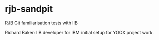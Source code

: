# rjb-sandpit
RJB Git familiarisation tests with IIB 

Richard Baker: IIB developer for IBM
initial setup for YOOX project work.
